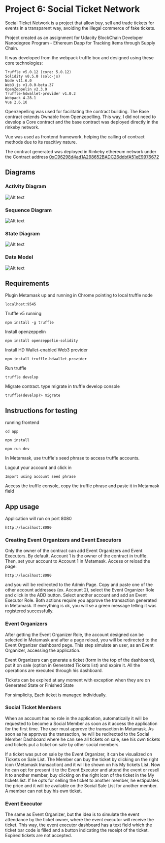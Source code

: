 # Project 6: Social Ticket Network

Social Ticket Network is a project that allow buy, sell and trade tickets for events in a transparent way, avoiding the illegal commerce of fake tickets.

Project created as an assignment for Udacity BlockChain Developer Nanodegree Program - Ethereum Dapp for Tracking Items through Supply Chain.

It was developed from the webpack truffle box and designed using these core technologies:

```
Truffle v5.0.12 (core: 5.0.12)
Solidity v0.5.0 (solc-js)
Node v11.6.0
Web3.js v1.0.0-beta.37
OpenZeppelin v2.3.0
Truffle-hdwallet-provider v1.0.2
Webpack 4.28.1
Vue 2.6.10
```

Openzepelling was used for facilitating the contract building. The Base contract extends Ownable from Openzepelling. This way, I did not need to develop a Core contract and the base contract was deployed directly in the rinkeby network.

Vue was used as frontend framework, helping the calling of contract methods due to its reacitivy nature.

The contract generated was deployed in Rinkeby ethereum network under the Contract address [0xC96298d4ad1A298652BADC26ddbfA51eE9976672](https://rinkeby.etherscan.io/address/0xC96298d4ad1A298652BADC26ddbfA51eE9976672)

## Diagrams

### Activity Diagram

![Alt text](./diagrams/activity_diagram.png?raw=true "Activity Diagram")

### Sequence Diagram

![Alt text](./diagrams/sequence_diagram.png?raw=true "Sequence Diagram")

### State Diagram

![Alt text](./diagrams/state_diagram.png?raw=true "State Diagram")

### Data Model

![Alt text](./diagrams/data_model.png?raw=true "Data Model")

## Requirements

Plugin Metamask up and running in Chrome pointing to local truffle node

```
localhost:9545
```

Truffle v5 running

```
npm install -g truffle
```

Install openzeppelin

```
npm install openzeppelin-solidity
```

Install HD Wallet-enabled Web3 provider

```
npm install truffle-hdwallet-provider
```

Run truffle

```
truffle develop
```

Migrate contract. type migrate in truffle develop console

```
truffle(develop)> migrate
```

## Instructions for testing

running frontend

```
cd app
```

```
npm install
```

```
npm run dev
```

In Metamask, use truffle's seed phrase to access truffle accounts.

Logout your account and click in

```
Import using account seed phrase
```

Access the truffle console, copy the truffle phrase and paste it in Metamask field

## App usage

Application will run on port 8080

```
http://localhost:8080
```

### Creating Event Organizers and Event Executors

Only the owner of the contract can add Event Organizers and Event Executors. By default, Account 1 is the owner of the contract in truffle. Then, set your account to Account 1 in Metamask. Access or reload the page:

```
http://localhost:8080
```

and you will be redirected to the Admin Page. Copy and paste one of the other account addresses (ex. Account 2), select the Event Organizer Role and click in the ADD button. Select another account and add an Event Executor Role. Both actions require you approve the transaction generated in Metamask. If everything is ok, you will se a green message telling it was registered successfully.

### Event Organizers

After getting the Event Organizer Role, the account designed can be selected in Metamask and after a page reload, you will be redirected to the Event Organizer dashboard page. This step simulate an user, as an Event Organizer, accessing the application.

Event Organizers can generate a ticket (form in the top of the dashboard), put it on sale (option in Generated Tickets list) and expire it. All the operations are executed through his dashboard.

Tickets can be expired at any moment with exception when they are on Generated State or Finished State

For simplicity, Each ticket is managed individually.

### Social Ticket Members

When an account has no role in the application, automatically it will be requested to become a Social Member as soon as it access the application for the first time. The user must approve the transaction in Metamask. As soon as he approves the transaction, he will be redirected to the Social Member Dashboard where he can see all tickets on sale, see his own tickets and tickets put a ticket on sale by other social members.

If a ticket was put on sale by the Event Organizer, it can be visualized on Tickets on Sale List. The Member can buy the ticket by clicking on the right icon (Metamask transaction) and it will be shown on his My tickets List. Now he can opt for present it to the Event Executor and attend the event or resell it to another member, buy clicking on the right icon of the ticket in the My tickets list. If he opts for selling the ticket to another member, he estipulates the price and it will be available on the Social Sale List for another member. A member can not buy his own ticket.

### Event Executor

The same as Event Organizer, but the idea is to simulate the event attendance by the ticket owner, where the event executor will receive the ticket. This way, the event executor dashboard has a text field which the ticket bar code is filled and a button indicating the receipt of the ticket. Expired tickets are not accepted.
